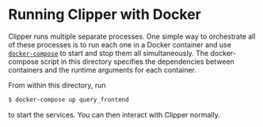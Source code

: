 # Running Clipper with Docker

Clipper runs multiple separate processes. One simple way to orchestrate
all of these processes is to run each one in a Docker container and use
[`docker-compose`](https://docs.docker.com/compose/) to start and stop them
all simultaneously. The docker-compose script in this directory specifies the
dependencies between containers and the runtime arguments for each container.

From within this directory, run
```bash
$ docker-compose up query_frontend
```
to start the services. You can then interact with Clipper normally.
